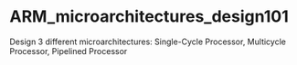 # ARM_microarchitectures_design101
Design 3 different microarchitectures: Single-Cycle Processor, Multicycle Processor, Pipelined Processor
